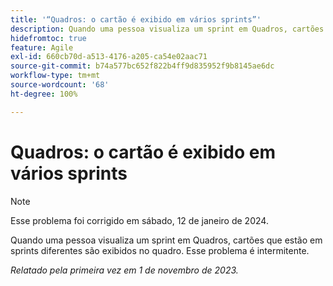 ```yaml
---
title: '“Quadros: o cartão é exibido em vários sprints”'
description: Quando uma pessoa visualiza um sprint em Quadros, cartões que estão em sprints diferentes são exibidos no quadro. Esse problema é intermitente.
hidefromtoc: true
feature: Agile
exl-id: 660cb70d-a513-4176-a205-ca54e02aac71
source-git-commit: b74a577bc652f822b4ff9d835952f9b8145ae6dc
workflow-type: tm+mt
source-wordcount: '68'
ht-degree: 100%

---
```


# Quadros: o cartão é exibido em vários sprints

>[!NOTE]
>
>Esse problema foi corrigido em sábado, 12 de janeiro de 2024.

Quando uma pessoa visualiza um sprint em Quadros, cartões que estão em sprints diferentes são exibidos no quadro. Esse problema é intermitente.

_Relatado pela primeira vez em 1 de novembro de 2023._
